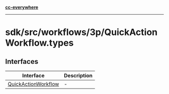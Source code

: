 [**cc-everywhere**](../../../../../index.md)

***

# sdk/src/workflows/3p/QuickActionWorkflow.types

## Interfaces

| Interface | Description |
| ------ | ------ |
| [QuickActionWorkflow](interfaces/quick-action-workflow.md) | - |
